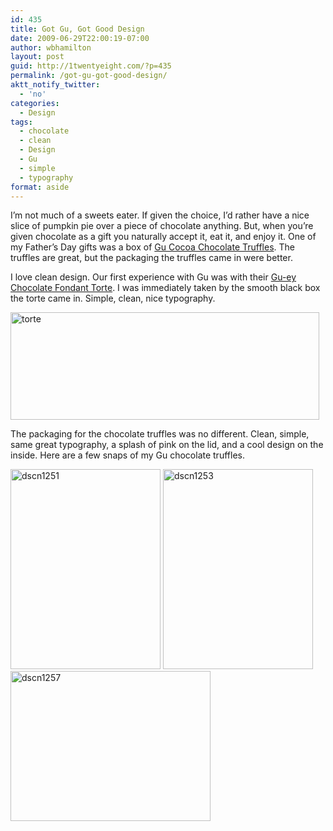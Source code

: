 ```yaml
---
id: 435
title: Got Gu, Got Good Design
date: 2009-06-29T22:00:19-07:00
author: wbhamilton
layout: post
guid: http://1twentyeight.com/?p=435
permalink: /got-gu-got-good-design/
aktt_notify_twitter:
  - 'no'
categories:
  - Design
tags:
  - chocolate
  - clean
  - Design
  - Gu
  - simple
  - typography
format: aside
---
```

I&#8217;m not much of a sweets eater. If given the choice, I&#8217;d rather have a nice slice of pumpkin pie over a piece of chocolate anything. But, when you&#8217;re given chocolate as a gift you naturally accept it, eat it, and enjoy it. One of my Father&#8217;s Day gifts was a box of [Gu Cocoa Chocolate Truffles](http://www.gupuds.com/our-puds/chocs/cocoa-chocolate-truffles). The truffles are great, but the packaging the truffles came in were better.

I love clean design. Our first experience with Gu was with their [Gu-ey Chocolate Fondant Torte](http://www.gupuds.com/our-puds/decadent-tortes/gu-ey-chocolate-fondant-torte). I was immediately taken by the smooth black box the torte came in. Simple, clean, nice typography.

<img class="alignnone size-full wp-image-444" title="torte" src="http://1twentyeight.com/wp-content/uploads/2009/06/torte.jpg" alt="torte" width="494" height="172" srcset="http://1twentyeight.com/wp-content/uploads/2009/06/torte.jpg 494w, http://1twentyeight.com/wp-content/uploads/2009/06/torte-300x104.jpg 300w" sizes="(max-width: 494px) 100vw, 494px" /> 

The packaging for the chocolate truffles was no different. Clean, simple, same great typography, a splash of pink on the lid, and a cool design on the inside. Here are a few snaps of my Gu chocolate truffles.

<img class="alignnone size-full wp-image-438" title="dscn1251" src="http://1twentyeight.com/wp-content/uploads/2009/06/dscn1251.jpg" alt="dscn1251" width="240" height="320" srcset="http://1twentyeight.com/wp-content/uploads/2009/06/dscn1251.jpg 240w, http://1twentyeight.com/wp-content/uploads/2009/06/dscn1251-225x300.jpg 225w" sizes="(max-width: 240px) 100vw, 240px" /> 

<img class="alignnone size-full wp-image-439" title="dscn1253" src="http://1twentyeight.com/wp-content/uploads/2009/06/dscn1253.jpg" alt="dscn1253" width="240" height="320" srcset="http://1twentyeight.com/wp-content/uploads/2009/06/dscn1253.jpg 240w, http://1twentyeight.com/wp-content/uploads/2009/06/dscn1253-225x300.jpg 225w" sizes="(max-width: 240px) 100vw, 240px" /> 

<img class="alignnone size-full wp-image-440" title="dscn1257" src="http://1twentyeight.com/wp-content/uploads/2009/06/dscn1257.jpg" alt="dscn1257" width="320" height="240" srcset="http://1twentyeight.com/wp-content/uploads/2009/06/dscn1257.jpg 320w, http://1twentyeight.com/wp-content/uploads/2009/06/dscn1257-300x225.jpg 300w" sizes="(max-width: 320px) 100vw, 320px" />